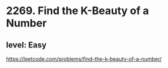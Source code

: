# 2269. Find the K-Beauty of a Number
## level: Easy

https://leetcode.com/problems/find-the-k-beauty-of-a-number/
